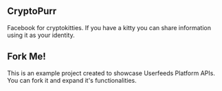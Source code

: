 ## CryptoPurr

Facebook for cryptokitties. If you have a kitty you can share information using it as your identity.

## Fork Me!

This is an example project created to showcase Userfeeds Platform APIs. You can fork it and expand it's functionalities.
